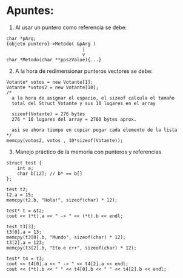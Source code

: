 Apuntes:
=================

1) Al usar un puntero como referencia se debe:

```
char *pArg;
{objeto puntero}->Metodo( &pArg )
                            |
                            v
char *Metodo(char **ppszValue){...}
```
2) A la hora de redimensionar punteros vectores se debe:
```
Votante* votos = new Votante[1];
Votante *votos2 = new Votante[10];
/*
  a la hora de asignar el espacio, el sizeof calcula el tamaño
  total del Struct Votante y sus 10 lugares en el array

  sizeof(Votante) = 276 bytes
  276 * 10 lugares del array = 2760 bytes aprox.

  asi se ahora tiempo en copiar pegar cada elemento de la lista
*/
memcpy(votos2, votos , 10*sizeof(Votante));
```
3) Manejo práctico de la memoria con punteros y referencias
```
struct test {
	int a;
	char b[12]; // b* == b[]
};

test t2;
t2.a = 15;
memcpy(t2.b, "Hola!", sizeof(char) * 12);

test* t = &t2;
cout << (*t).a << " -> " << (*t).b << endl;

test t3[3];
t3[0].a = 13;
memcpy(t3[0].b, "Mundo", sizeof(char) * 12);
t3[2].a = 123;
memcpy(t3[2].b, "Eto e c++", sizeof(char) * 12);

test* t4 = t3;
cout << t4[0].a << " -> " << t4[2].a << endl;
cout << (*t).b << " " << t4[0].b << " " << t4[2].b << endl;
```
